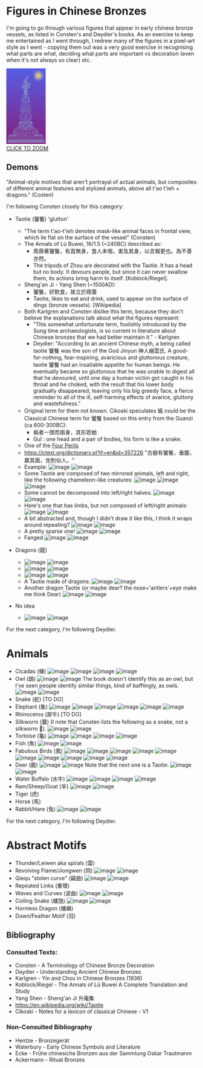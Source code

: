 # Figures in Chinese Bronzes 

I'm going to go through various figures that appear in early chinese bronze vessels, as listed in Consten's and Deydier's books.  As an exercise to keep me entertained as I went through, I redrew many of the figures in a pixel-art style as I went - copying them out was a very good exercise in recognising what parts are what, deciding what parts are important vs decoration (even when it's not always so clear) etc.

[<img src="https://raw.githubusercontent.com/increpare/bronzes/master/giant.png" height="200px"><br>CLICK TO ZOOM](https://raw.githubusercontent.com/increpare/bronzes/master/giant_bigger.png)

## Demons

"Animal-style motives that aren't portrayal of actual animals, but composites of different animal features and stylized animals, above all t'ao t'ieh + dragons." (Costen)

I'm following Consten closely for this category:

* Taotie (饕餮) 'glutton'
  * "The term t'ao-t'ieh denotes mask-like animal faces in frontal view, which lie flat on the surface of the vessel" (Consten)
  * The Annals of Lü Buwei, 16/1.5 (~240BC) described as:
    * 周鼎著饕餮，有首無身，食人未咽，害及其身，以言報更也。為不善亦然。
    * The tripods of Zhou are decorated with the Taotie.  It has a head but no body. It devours people, but since it can never swallow them, its actions bring harm to itself. [Koblock/Riegel].
  * Sheng'an Ji - Yang Shen (~1500AD):
    * 饕餮，好飲食，故立於鼎蓋
    * Taotie, likes to eat and drink, used to appear on the surface of dings (bronze vessels). [Wikipedia]
  * Both Karlgren and Consten dislike this term, because they don't believe the explanations talk about what the figures represent:
    * "This somewhat unfortunate term, foolishly introduced by the Sung time archaeologists, is so current in literature about Chinese bronzes that we had better maintain it." - Karlgren
    * Deydier: "According to an ancient Chinese myth, a being called taotie 饕餮 was the son of the God Jinyun 神人縉雲氏. A good-for-nothing, fear-inspiring, avaricious and gluttonous creature, taotie 饕餮 had an insatiable appetite for human beings. He eventually became so gluttonous that he was unable to digest all that he devoured, until one day a human victim got caught in his throat and he choked, with the result that his lower body gradually disappeared, leaving only his big greedy face, a fierce reminder to all of the ill, self-harming effects of avarice, gluttony and wastefulness."
  * Original term for them not known.  Cikoski speculates 蟡 could be the Classical Chinese term for 饕餮 based on this entry from the Guanzi (ca 600-300BC):
    * 蟡者一頭而兩身，其形若虵
    * Guǐ : one head and a pair of bodies, his form is like a snake.
  * One of the [Four Perils](https://en.wikipedia.org/wiki/Four_Perils)
  * https://ctext.org/dictionary.pl?if=en&id=357226 "古器有饕餮，垂腹，羸其面，坐則似人。"
  * Example:
    ![image](https://user-images.githubusercontent.com/465632/229495928-57e8a213-dcb4-4533-9453-4287033c797b.png)
    ![image](https://user-images.githubusercontent.com/465632/229495934-f417d1cf-b245-4844-8d1b-26ded9fadee8.png)
  * Some Taotie are composed of two mirrored animals, left and right, like the following chameleon-like creatures:
    ![image](https://user-images.githubusercontent.com/465632/229496123-33077fba-bcbe-4f09-9daa-c56723db0b62.png)
    ![image](https://user-images.githubusercontent.com/465632/229497083-912f04d6-e16d-4600-bb3f-4edc3b837f8d.png)
    ![image](https://user-images.githubusercontent.com/465632/229496883-85b2d52b-bd49-48f4-85eb-868cd0b46564.png)
  * Some cannot be decomposed into left/right halves:
    ![image](https://user-images.githubusercontent.com/465632/229508285-98406833-1f70-4d6d-b418-d17286701bf6.png)
    ![image](https://user-images.githubusercontent.com/465632/229508424-bc5dd0e8-9350-4986-948a-9d0bd8016402.png)
  * Here's one that has limbs, but not composed of left/right animals:
    ![image](https://user-images.githubusercontent.com/465632/229519626-cd806ff3-7bf7-4312-86aa-83153ffc33bd.png)
    ![image](https://user-images.githubusercontent.com/465632/229520591-6f71a1df-2f4b-4c9a-98f8-2d9839c926db.png)
  * A bit abstracted and, though I didn't draw it like this, I think it wraps around repeating?
    ![image](https://user-images.githubusercontent.com/465632/229547536-2549923f-2730-4702-919a-c7f8020097da.png)
    ![image](https://user-images.githubusercontent.com/465632/229547594-7f71fcba-9716-485b-afb8-0d6a1579f6f5.png)
  * A pretty sparse one!
    ![image](https://user-images.githubusercontent.com/465632/229548730-3789baac-31ed-4272-aac5-d627a012e48c.png)
    ![image](https://user-images.githubusercontent.com/465632/229548830-4e3551c6-9bee-444f-828c-e26df63d766d.png)
  * Fanged
    ![image](https://user-images.githubusercontent.com/465632/229549674-1fa4071c-ae55-41f9-88db-d1e8200730fd.png)
    ![image](https://user-images.githubusercontent.com/465632/229549715-1a89e650-fd7e-4b2b-8f58-560b1fb49e11.png)

* Dragons (龍)
  * ![image](https://user-images.githubusercontent.com/465632/229531748-5b0fba5a-6672-4844-885a-95cc4a43f10f.png)
    ![image](https://user-images.githubusercontent.com/465632/229531956-1f60ebd1-3020-489a-844b-5990e3b6c0dc.png)
  * ![image](https://user-images.githubusercontent.com/465632/229532282-12f73358-1696-48b6-b836-4cd8d8a429cc.png)
    ![image](https://user-images.githubusercontent.com/465632/229532289-35f04f62-6224-4c9c-9f3d-c495ff1abaef.png)
  * ![image](https://user-images.githubusercontent.com/465632/229540691-d7d55ea4-6c43-4485-8940-f26c9788be19.png)
    ![image](https://user-images.githubusercontent.com/465632/229540721-971e86de-b3e0-478e-bf86-b2349c037e4a.png)
  * A Taotie made of dragons:
    ![image](https://user-images.githubusercontent.com/465632/229548264-b325d25e-6893-4dab-8e18-69c67a2dd122.png)
    ![image](https://user-images.githubusercontent.com/465632/229548594-db9fedbf-a4e8-43d9-af44-3cb2b1e87731.png)
  * Another dragon Taotie (or maybe dear? the nose+'antlers'+eye make me think Dear)
    ![image](https://user-images.githubusercontent.com/465632/229548999-07db919e-a4d8-49ba-a53a-6e94067409a7.png)
    ![image](https://user-images.githubusercontent.com/465632/229549155-58c769fb-d5e8-4774-9968-12a95149be30.png)


* No idea
  * ![image](https://user-images.githubusercontent.com/465632/229540844-d2201889-b2b8-48cc-a72e-cd47706a3da8.png)
    ![image](https://user-images.githubusercontent.com/465632/229540899-95f7cd21-67ee-44c8-9e20-cf3fadc72acc.png)

For the next category, I'm following Deydier.

# Animals
  * Cicadas (蟬) 
    ![image](https://user-images.githubusercontent.com/465632/229532559-4a1c534b-35b3-496c-9b64-7e4e46be8888.png)
    ![image](https://user-images.githubusercontent.com/465632/229532701-45197c2e-bdf3-401e-9537-3266e880da7a.png)
    ![image](https://user-images.githubusercontent.com/465632/229533088-0a69448c-0654-48a1-99f4-33b8530e6543.png)
    ![image](https://user-images.githubusercontent.com/465632/229533197-5572e20e-2073-432e-8240-2d7a9f676117.png)
  * Owl (鴟)
    ![image](https://user-images.githubusercontent.com/465632/229533486-409388a3-e91b-4f48-bfa2-0134759d4f84.png)
    ![image](https://user-images.githubusercontent.com/465632/229533624-fa400554-733a-4401-92db-9ec25f5d90b6.png)
    The book doesn't identify this as an owl, but I've seen people identify similar things, kind of bafflingly, as owls.
    ![image](https://user-images.githubusercontent.com/465632/229540073-bf27af43-9242-44b6-986c-d3e4c3740d1c.png)
    ![image](https://user-images.githubusercontent.com/465632/229540229-7036284e-4795-4389-9f1c-2a3f0b462522.png)
  * Snake (蛇)
    [TO DO]
  * Elephant (象)
    ![image](https://user-images.githubusercontent.com/465632/229536324-ec4092d4-497d-46f5-912a-1880e7960bda.png)
    ![image](https://user-images.githubusercontent.com/465632/229536444-d3595a1c-cf8c-4fe3-9b2c-f6d2632a1d90.png)
    ![image](https://user-images.githubusercontent.com/465632/229536540-a59946b6-00cc-4bee-9ae3-cd4b9dde67a9.png)
    ![image](https://user-images.githubusercontent.com/465632/229536605-4e83aef2-b9f6-4f95-ad86-e8c8c586335d.png)
    ![image](https://user-images.githubusercontent.com/465632/229536721-1ec01ef6-34de-4284-986e-26054c107d36.png)
    ![image](https://user-images.githubusercontent.com/465632/229536776-7a4df915-f618-4e8e-a621-cacb7cf78e52.png)
  * Rhinoceros (犀牛)
    [TO DO]
  * Silkworm (蠶)
    (I note that Consten lists the following as a snake, not a silkworm 🤷).
    ![image](https://user-images.githubusercontent.com/465632/229535257-671354d4-c0b9-4354-ba2b-b43112d8d776.png)
    ![image](https://user-images.githubusercontent.com/465632/229537076-ac9f6254-b322-440c-827b-a372e0de13a2.png)
  * Tortoise (龜)
    ![image](https://user-images.githubusercontent.com/465632/229537282-44a58fa2-cc94-4439-b6e7-5fd28de19727.png)
    ![image](https://user-images.githubusercontent.com/465632/229537368-f5ef132e-0f5e-4913-be24-c67ee90b17fc.png)
    ![image](https://user-images.githubusercontent.com/465632/229537611-80496639-4d88-4749-bba6-67ab29df82b9.png)
    ![image](https://user-images.githubusercontent.com/465632/229537666-9cb36115-e7de-4f6a-8246-3fe13bac0e5e.png)
  * Fish (魚)
    ![image](https://user-images.githubusercontent.com/465632/229537830-dc652c7f-8896-4ef4-a122-bae6c6e80d65.png)
    ![image](https://user-images.githubusercontent.com/465632/229537927-65dc0871-9849-491f-98e4-15e864b1f6e4.png)
  * Fabulous Birds (鳳)
    ![image](https://user-images.githubusercontent.com/465632/229538248-71be61f7-30bc-43a0-80b6-143941ffc1d8.png)
    ![image](https://user-images.githubusercontent.com/465632/229538315-ae0e2281-5c0c-4aa3-bd8a-8010667e9cf2.png)
    ![image](https://user-images.githubusercontent.com/465632/229538360-f694197b-7a58-4a63-b5bc-c8c6aa1750e5.png)
    ![image](https://user-images.githubusercontent.com/465632/229538419-c2b6fbf5-c749-4288-bcce-c4571a8eaaf8.png)
    ![image](https://user-images.githubusercontent.com/465632/229538507-247c5621-49a4-44b1-91a9-01ddd9716297.png)
    ![image](https://user-images.githubusercontent.com/465632/229538582-7d24f16b-ae6d-45df-90c0-656f6acb0d38.png)
    ![image](https://user-images.githubusercontent.com/465632/229538651-9d6abe9a-3526-4a8c-9c29-d77abe640ca4.png)
    ![image](https://user-images.githubusercontent.com/465632/229538699-dc0ad780-645a-44a5-8bc4-179ed026a9d1.png)
    ![image](https://user-images.githubusercontent.com/465632/229539030-b107baf4-7ea9-407c-8fcc-3e5d87bf7ab7.png)
    ![image](https://user-images.githubusercontent.com/465632/229539043-fd59c09d-1bbf-4d34-b7b5-be8be3a8f027.png)
  * Deer (鹿)
    ![image](https://user-images.githubusercontent.com/465632/229539451-b5869ced-32f7-44bd-b3aa-64b3bfac787a.png)
    ![image](https://user-images.githubusercontent.com/465632/229539511-53bf2e90-20e3-4f47-b586-2d7bcf2b3768.png)
    Note that the next one is a Taotie:
    ![image](https://user-images.githubusercontent.com/465632/229539571-2e39579e-21f0-4106-9213-b37847ddbaf2.png)
    ![image](https://user-images.githubusercontent.com/465632/229539680-e012f13a-fea5-4f97-9968-ceb592c09ea5.png)
  * Water Buffalo (水牛)
    ![image](https://user-images.githubusercontent.com/465632/229539178-58056b8b-1e5d-476c-9241-5eb2cbc7443c.png)
    ![image](https://user-images.githubusercontent.com/465632/229539241-6763b84f-8576-49c1-a2c9-ae8064a49b09.png)
    ![image](https://user-images.githubusercontent.com/465632/229541233-bb8e7062-4c04-473b-99f8-acda8aa44de3.png)
    ![image](https://user-images.githubusercontent.com/465632/229541293-dc9673d3-59a2-41b2-8c84-44513639d2d1.png)
  * Ram/Sheep/Goat (羊)
    ![image](https://user-images.githubusercontent.com/465632/229553995-98988bae-b485-48c1-8fe0-0d3effb875d0.png)
    ![image](https://user-images.githubusercontent.com/465632/229554058-c963c116-ef09-47e0-9c7a-7e1866dc297f.png)
  * Tiger (虎)
  * Horse (馬)
  * Rabbit/Hare (兔)
    ![image](https://user-images.githubusercontent.com/465632/229541610-d7e1961e-7dfb-4311-95a1-fca6e49ff118.png)
    ![image](https://user-images.githubusercontent.com/465632/229541666-fddd65dd-5b60-495f-a62d-8c870af6da27.png)

For the next category, I'm following Deydier.

# Abstract Motifs
  * Thunder/Leiwen aka spirals (雷)
  * Revolving Flame/Jiongwen (冏)
    ![image](https://user-images.githubusercontent.com/465632/229542190-06ab0f37-778c-42ea-abc5-ea1d3ede9a3b.png)
    ![image](https://user-images.githubusercontent.com/465632/229542261-dee78405-b99a-46c9-8d41-e89199a862be.png)
  * Qiequ "stolen curve" (竊曲)
    ![image](https://user-images.githubusercontent.com/465632/229542687-f2ab2e86-0ba1-4c37-a15c-905a3204ead2.png)
    ![image](https://user-images.githubusercontent.com/465632/229542804-47dee070-10c0-4c8e-8ace-430c5793d6fc.png)
  * Repeated Links (重環)
  * Waves and Curves (波曲)
    ![image](https://user-images.githubusercontent.com/465632/229543001-a9171d16-ba5a-4693-936a-fa66f2aaa08e.png)
    ![image](https://user-images.githubusercontent.com/465632/229543415-1b6b6a28-6046-4db7-bf58-cda9b3cd86ae.png)
  * Coiling Snake (蟠虺)
    ![image](https://user-images.githubusercontent.com/465632/229543553-80dc5a48-3800-488f-92f7-7429d8d8d1f6.png)
    ![image](https://user-images.githubusercontent.com/465632/229543661-cbd4c8f1-0334-44f0-abd2-5f94d4214610.png)
  * Hornless Dragon (蟠螭)
  * Down/Feather Motif (羽)
  
	

## Bibliography
### Consulted Texts:
*	Consten - A Terminology of Chinese Bronze Decoration
*	Deydier - Understanding Ancient Chinese Bronzes
*	Karlgren - Yin and Chou in Chinese Bronzes (1936)
*	Koblock/Riegel - The Annals of Lü Buwei A Complete Translation and Study
*	Yang Shen - Sheng'an Ji 升庵集
*	https://en.wikipedia.org/wiki/Taotie
*	Cikoski - Notes for a lexicon of classical Chinese - V1
	
### Non-Consulted Bibliography
* Hentze - Bronzegerät
* Waterbury - Early Chinese Symbols and Literature
* Ecke - Frühe chinesiche Bronzen aus der Sammlung Oskar Trautmanm 
* Ackermann - Ritual Bronzes 










